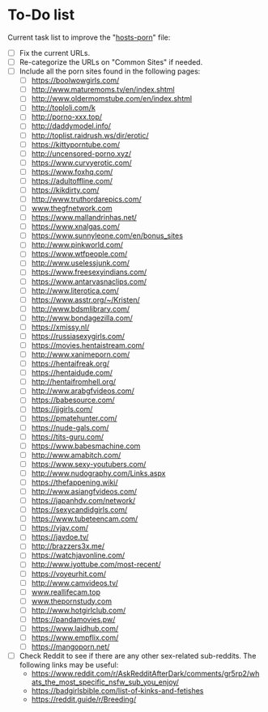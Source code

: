 # To-Do list
Current task list to improve the "[hosts-porn](https://raw.githubusercontent.com/foopsss/hosts/master/hosts-porn)" file:
- [ ] Fix the current URLs.
- [ ] Re-categorize the URLs on "Common Sites" if needed.
- [ ] Include all the porn sites found in the following pages:
  - [ ] https://boolwowgirls.com/
  - [ ] http://www.maturemoms.tv/en/index.shtml
  - [ ] http://www.oldermomstube.com/en/index.shtml
  - [ ] http://toploli.com/k
  - [ ] http://porno-xxx.top/
  - [ ] http://daddymodel.info/
  - [ ] http://toplist.raidrush.ws/dir/erotic/
  - [ ] https://kittyporntube.com/
  - [ ] http://uncensored-porno.xyz/
  - [ ] https://www.curvyerotic.com/
  - [ ] https://www.foxhq.com/
  - [ ] https://adultoffline.com/
  - [ ] https://kikdirty.com/
  - [ ] http://www.truthordarepics.com/
  - [ ] www.thegfnetwork.com
  - [ ] https://www.mallandrinhas.net/
  - [ ] https://www.xnalgas.com/
  - [ ] https://www.sunnyleone.com/en/bonus_sites
  - [ ] http://www.pinkworld.com/
  - [ ] https://www.wtfpeople.com/
  - [ ] http://www.uselessjunk.com/
  - [ ] https://www.freesexyindians.com/
  - [ ] https://www.antarvasnaclips.com/
  - [ ] http://www.literotica.com/
  - [ ] https://www.asstr.org/~/Kristen/
  - [ ] http://www.bdsmlibrary.com/
  - [ ] http://www.bondagezilla.com/
  - [ ] https://xmissy.nl/
  - [ ] https://russiasexygirls.com/
  - [ ] https://movies.hentaistream.com/
  - [ ] http://www.xanimeporn.com/
  - [ ] https://hentaifreak.org/
  - [ ] https://hentaidude.com/
  - [ ] http://hentaifromhell.org/
  - [ ] http://www.arabgfvideos.com/
  - [ ] https://babesource.com/
  - [ ] https://jjgirls.com/
  - [ ] https://pmatehunter.com/
  - [ ] https://nude-gals.com/
  - [ ] https://tits-guru.com/
  - [ ] https://www.babesmachine.com
  - [ ] http://www.amabitch.com/
  - [ ] https://www.sexy-youtubers.com/
  - [ ] http://www.nudography.com/Links.aspx
  - [ ] https://thefappening.wiki/
  - [ ] http://www.asiangfvideos.com/
  - [ ] https://japanhdv.com/network/
  - [ ] https://sexycandidgirls.com/
  - [ ] https://www.tubeteencam.com/
  - [ ] https://vjav.com/
  - [ ] https://javdoe.tv/
  - [ ] http://brazzers3x.me/
  - [ ] https://watchjavonline.com/
  - [ ] http://www.iyottube.com/most-recent/
  - [ ] https://voyeurhit.com/
  - [ ] http://www.camvideos.tv/
  - [ ] www.reallifecam.top
  - [ ] www.thepornstudy.com
  - [ ] http://www.hotgirlclub.com/
  - [ ] https://pandamovies.pw/
  - [ ] https://www.laidhub.com/
  - [ ] https://www.empflix.com/
  - [ ] https://mangoporn.net/
- [ ] Check Reddit to see if there are any other sex-related sub-reddits. The following links may be useful:
  - https://www.reddit.com/r/AskRedditAfterDark/comments/gr5rp2/whats_the_most_specific_nsfw_sub_you_enjoy/
  - https://badgirlsbible.com/list-of-kinks-and-fetishes
  - https://reddit.guide/r/Breeding/
  
